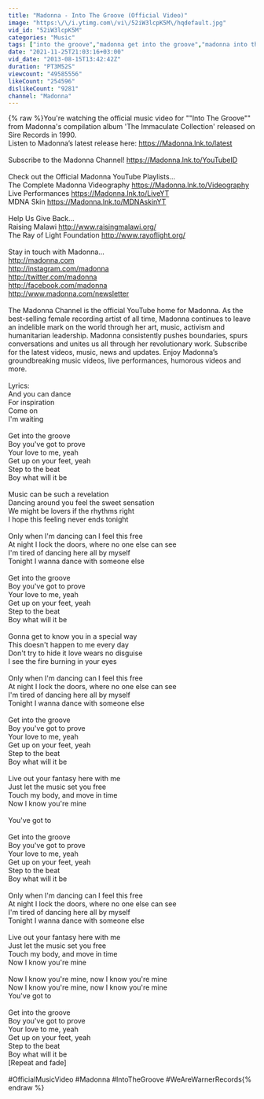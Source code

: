 ```yaml
---
title: "Madonna - Into The Groove (Official Video)"
image: "https:\/\/i.ytimg.com\/vi\/52iW3lcpK5M\/hqdefault.jpg"
vid_id: "52iW3lcpK5M"
categories: "Music"
tags: ["into the groove","madonna get into the groove","madonna into the groove"]
date: "2021-11-25T21:03:16+03:00"
vid_date: "2013-08-15T13:42:42Z"
duration: "PT3M52S"
viewcount: "49585556"
likeCount: "254596"
dislikeCount: "9281"
channel: "Madonna"
---
```

{% raw %}You're watching the official music video for &quot;&quot;Into The Groove&quot;&quot; from Madonna's compilation album 'The Immaculate Collection' released on Sire Records in 1990. <br />Listen to Madonna’s latest release here: <a rel="nofollow" target="blank" href="https://Madonna.lnk.to/latest">https://Madonna.lnk.to/latest</a><br /><br />Subscribe to the Madonna Channel! <a rel="nofollow" target="blank" href="https://Madonna.lnk.to/YouTubeID​">https://Madonna.lnk.to/YouTubeID​</a><br /><br />Check out the Official Madonna YouTube Playlists…<br />The Complete Madonna Videography <a rel="nofollow" target="blank" href="https://Madonna.lnk.to/Videography​">https://Madonna.lnk.to/Videography​</a><br />Live Performances <a rel="nofollow" target="blank" href="https://Madonna.lnk.to/LiveYT​">https://Madonna.lnk.to/LiveYT​</a><br />MDNA Skin <a rel="nofollow" target="blank" href="https://Madonna.lnk.to/MDNAskinYT​">https://Madonna.lnk.to/MDNAskinYT​</a><br /><br />Help Us Give Back…<br />Raising Malawi <a rel="nofollow" target="blank" href="http://www.raisingmalawi.org/​">http://www.raisingmalawi.org/​</a><br />The Ray of Light Foundation <a rel="nofollow" target="blank" href="http://www.rayoflight.org/​">http://www.rayoflight.org/​</a><br /><br />Stay in touch with Madonna…<br /><a rel="nofollow" target="blank" href="http://madonna.com​">http://madonna.com​</a><br /><a rel="nofollow" target="blank" href="http://instagram.com/madonna​">http://instagram.com/madonna​</a><br /><a rel="nofollow" target="blank" href="http://twitter.com/madonna​">http://twitter.com/madonna​</a><br /><a rel="nofollow" target="blank" href="http://facebook.com/madonna​">http://facebook.com/madonna​</a><br /><a rel="nofollow" target="blank" href="http://www.madonna.com/newsletter​">http://www.madonna.com/newsletter​</a><br /><br />The Madonna Channel is the official YouTube home for Madonna. As the best-selling female recording artist of all time, Madonna continues to leave an indelible mark on the world through her art, music, activism and humanitarian leadership. Madonna consistently pushes boundaries, spurs conversations and unites us all through her revolutionary work. Subscribe for the latest videos, music, news and updates. Enjoy Madonna’s groundbreaking music videos, live performances, humorous videos and more.<br /><br />Lyrics:<br />And you can dance<br />For inspiration<br />Come on<br />I'm waiting<br /><br />Get into the groove<br />Boy you've got to prove<br />Your love to me, yeah<br />Get up on your feet, yeah<br />Step to the beat<br />Boy what will it be<br /><br />Music can be such a revelation<br />Dancing around you feel the sweet sensation<br />We might be lovers if the rhythms right<br />I hope this feeling never ends tonight<br /><br />Only when I'm dancing can I feel this free<br />At night I lock the doors, where no one else can see<br />I'm tired of dancing here all by myself<br />Tonight I wanna dance with someone else<br /><br />Get into the groove<br />Boy you've got to prove<br />Your love to me, yeah<br />Get up on your feet, yeah<br />Step to the beat<br />Boy what will it be<br /><br />Gonna get to know you in a special way<br />This doesn't happen to me every day<br />Don't try to hide it love wears no disguise<br />I see the fire burning in your eyes<br /><br />Only when I'm dancing can I feel this free<br />At night I lock the doors, where no one else can see<br />I'm tired of dancing here all by myself<br />Tonight I wanna dance with someone else<br /><br />Get into the groove<br />Boy you've got to prove<br />Your love to me, yeah<br />Get up on your feet, yeah<br />Step to the beat<br />Boy what will it be<br /><br />Live out your fantasy here with me<br />Just let the music set you free<br />Touch my body, and move in time<br />Now I know you're mine<br /><br />You've got to<br /><br />Get into the groove<br />Boy you've got to prove<br />Your love to me, yeah<br />Get up on your feet, yeah<br />Step to the beat<br />Boy what will it be<br /><br />Only when I'm dancing can I feel this free<br />At night I lock the doors, where no one else can see<br />I'm tired of dancing here all by myself<br />Tonight I wanna dance with someone else<br /><br />Live out your fantasy here with me<br />Just let the music set you free<br />Touch my body, and move in time<br />Now I know you're mine<br /><br />Now I know you're mine, now I know you're mine<br />Now I know you're mine, now I know you're mine<br />You've got to<br /><br />Get into the groove<br />Boy you've got to prove<br />Your love to me, yeah<br />Get up on your feet, yeah<br />Step to the beat<br />Boy what will it be<br />[Repeat and fade]<br /><br />#OfficialMusicVideo #Madonna #IntoTheGroove #WeAreWarnerRecords{% endraw %}
